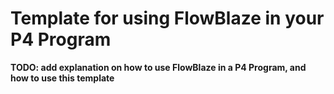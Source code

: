# Template for using FlowBlaze in your P4 Program

**TODO: add explanation on how to use FlowBlaze in a P4 Program, and how to use this template**

